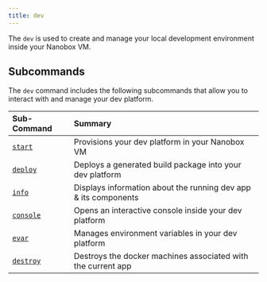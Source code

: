```yaml
---
title: dev
---
```


The `dev` is used to create and manage your local development environment inside your Nanobox VM.

## Subcommands
The `dev` command includes the following subcommands that allow you to interact with and manage your dev platform.

| Sub-Command          | Summary                                                         |
|:---------------------|:----------------------------------------------------------------|
| [`start`](start)     | Provisions your dev platform in your Nanobox VM                 |
| [`deploy`](deploy)   | Deploys a generated build package into your dev platform        |
| [`info`](info)       | Displays information about the running dev app & its components |
| [`console`](console) | Opens an interactive console inside your dev platform           |
| [`evar`](evar)       | Manages environment variables in your dev platform              |
| [`destroy`](destroy) | Destroys the docker machines associated with the current app    |
